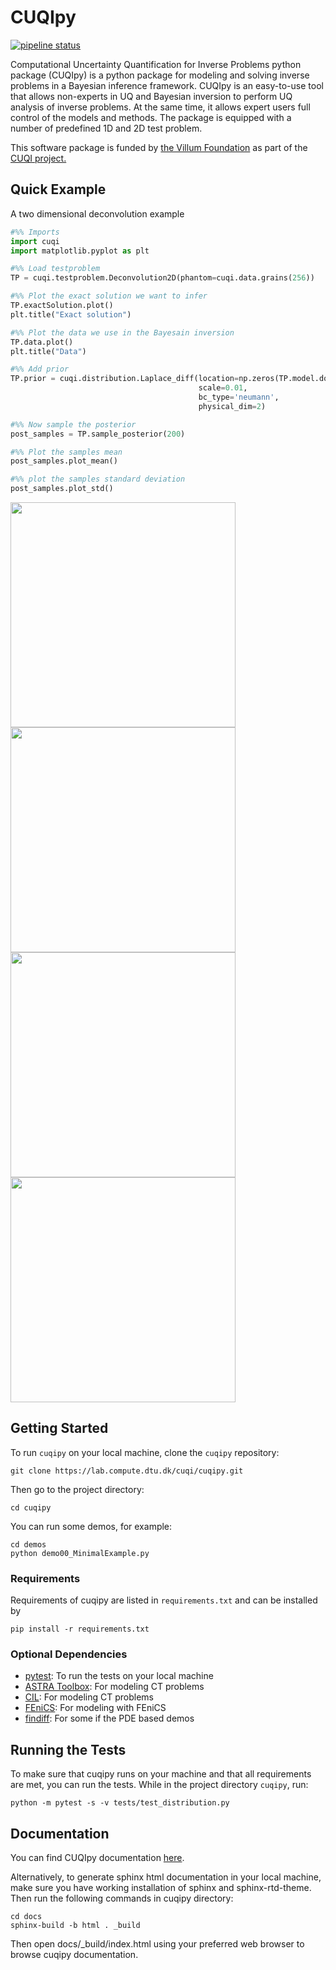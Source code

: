 # CUQIpy

[![pipeline status](https://lab.compute.dtu.dk/cuqi/cuqipy/badges/master/pipeline.svg)](https://lab.compute.dtu.dk/cuqi/cuqipy/commits/master)

 Computational Uncertainty Quantification for Inverse Problems python package (CUQIpy) is a python package for modeling and solving inverse problems in a Bayesian inference framework. CUQIpy is an easy-to-use tool that allows non-experts in UQ and Bayesian inversion to perform UQ analysis of inverse problems. At the same time, it allows expert users full control of the models and methods. The package is equipped with a number of predefined 1D and 2D test problem.

 This software package is funded by [the Villum Foundation](https://veluxfoundations.dk/en/forskning/teknisk-og-naturvidenskabelig-forskning) as part of the [CUQI project.](https://www.compute.dtu.dk/english/cuqi)

## Quick Example
A two dimensional deconvolution example
```python
#%% Imports
import cuqi
import matplotlib.pyplot as plt

#%% Load testproblem
TP = cuqi.testproblem.Deconvolution2D(phantom=cuqi.data.grains(256))

#%% Plot the exact solution we want to infer
TP.exactSolution.plot()
plt.title("Exact solution")

#%% Plot the data we use in the Bayesain inversion
TP.data.plot()
plt.title("Data")

#%% Add prior
TP.prior = cuqi.distribution.Laplace_diff(location=np.zeros(TP.model.domain_dim),
                                          scale=0.01,
                                          bc_type='neumann',
                                          physical_dim=2)

#%% Now sample the posterior
post_samples = TP.sample_posterior(200)

#%% Plot the samples mean
post_samples.plot_mean()

#%% plot the samples standard deviation
post_samples.plot_std()
```
<img src="/uploads/1c7b4adf09f6a71405f37cdd44016bec/deconv2D_exact_sol.png"  width="360">

<img src="/uploads/d7a041ae89afdfe0f4a31723305813fc/deconv2D_data.png"  width="360">

<img src="/uploads/6e919bca40ab8136b064d76128d9f0ac/deconv2D_mean.png"  width="360">

<img src="/uploads/712861b89cda91fd06fa7e364116ebe5/deconv2D_std.png"  width="360">

## Getting Started
To run `cuqipy` on your local machine, clone the `cuqipy` repository:

```{r, engine='bash', count_lines}
git clone https://lab.compute.dtu.dk/cuqi/cuqipy.git
```

Then go to the project directory:
```{r, engine='bash', count_lines}
cd cuqipy
```

You can run some demos, for example: 
```{r, engine='bash', count_lines}
cd demos
python demo00_MinimalExample.py 
```

### Requirements
Requirements of cuqipy are listed in `requirements.txt` and can be installed by
```{r, engine='bash', count_lines}
pip install -r requirements.txt 
```

### Optional Dependencies
- [pytest](https://docs.pytest.org): To run the tests on your local machine
- [ASTRA Toolbox](https://github.com/astra-toolbox/astra-toolbox): For modeling CT problems
- [CIL](https://github.com/TomographicImaging/CIL): For modeling CT problems
- [FEniCS](https://fenicsproject.org): For modeling with FEniCS
- [findiff](https://github.com/maroba/findiff): For some if the PDE based demos

## Running the Tests

To make sure that cuqipy runs on your machine and that all requirements
are met, you can run the tests. While in the project
directory `cuqipy`, run:

```{r, engine='bash', count_lines}
python -m pytest -s -v tests/test_distribution.py 
```

## Documentation

You can find CUQIpy documentation [here](https://cuqi.gitlab.io/cuqipy/). 

Alternatively, to generate sphinx html documentation in your local machine, 
make sure you have working installation of sphinx and sphinx-rtd-theme. 
Then run the following commands in cuqipy directory:  

```{r, engine='bash', count_lines}
cd docs
sphinx-build -b html . _build
```

Then open docs/_build/index.html using your preferred web browser to browse
cuqipy documentation. 

